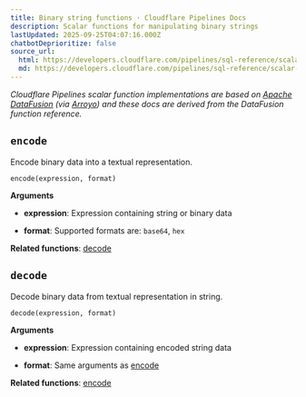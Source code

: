 ```yaml
---
title: Binary string functions · Cloudflare Pipelines Docs
description: Scalar functions for manipulating binary strings
lastUpdated: 2025-09-25T04:07:16.000Z
chatbotDeprioritize: false
source_url:
  html: https://developers.cloudflare.com/pipelines/sql-reference/scalar-functions/binary-string/
  md: https://developers.cloudflare.com/pipelines/sql-reference/scalar-functions/binary-string/index.md
---
```


*Cloudflare Pipelines scalar function implementations are based on [Apache DataFusion](https://arrow.apache.org/datafusion/) (via [Arroyo](https://www.arroyo.dev/)) and these docs are derived from the DataFusion function reference.*

## `encode`

Encode binary data into a textual representation.

```plaintext
encode(expression, format)
```

**Arguments**

* **expression**: Expression containing string or binary data

* **format**: Supported formats are: `base64`, `hex`

**Related functions**: [decode](#decode)

## `decode`

Decode binary data from textual representation in string.

```plaintext
decode(expression, format)
```

**Arguments**

* **expression**: Expression containing encoded string data

* **format**: Same arguments as [encode](#encode)

**Related functions**: [encode](#encode)

